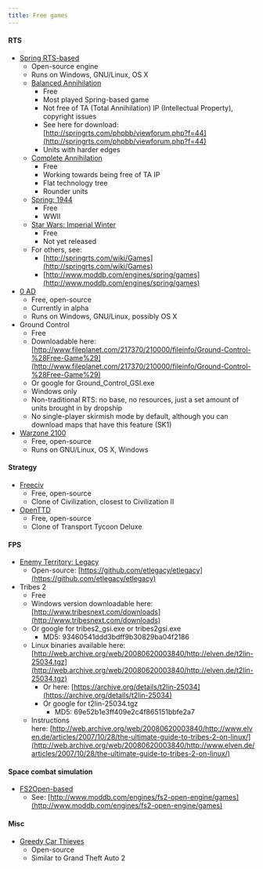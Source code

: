 ```yaml
---
title: Free games
---
```


#### RTS

- [Spring RTS-based](http://springrts.com/)
  - Open-source engine
  - Runs on Windows, GNU/Linux, OS X
  - [Balanced Annihilation](http://springrts.com/wiki/Balanced_Annihilation)
    - Free
    - Most played Spring-based game
    - Not free of TA (Total Annihilation) IP (Intellectual Property), copyright issues
    - See here for download: [http://springrts.com/phpbb/viewforum.php?f=44](http://springrts.com/phpbb/viewforum.php?f=44)
    - Units with harder edges
  - [Complete Annihilation](http://trac.caspring.org/)
    - Free
    - Working towards being free of TA IP
    - Flat technology tree
    - Rounder units
  - [Spring: 1944](http://www.spring1944.org/)
    - Free
    - WWII
  - [Star Wars: Imperial Winter](http://www.imperialwinter.com/)
    - Free
    - Not yet released
  - For others, see:
    - [http://springrts.com/wiki/Games](http://springrts.com/wiki/Games)
    - [http://www.moddb.com/engines/spring/games](http://www.moddb.com/engines/spring/games)
- [0 AD](http://wildfiregames.com/0ad/)
  - Free, open-source
  - Currently in alpha
  - Runs on Windows, GNU/Linux, possibly OS X
- Ground Control
  - Free
  - Downloadable here: [http://www.fileplanet.com/217370/210000/fileinfo/Ground-Control-%28Free-Game%29](http://www.fileplanet.com/217370/210000/fileinfo/Ground-Control-%28Free-Game%29)
  - Or google for Ground_Control_GSI.exe
  - Windows only
  - Non-traditional RTS: no base, no resources, just a set amount of units brought in by dropship
  - No single-player skirmish mode by default, although you can download maps that have this feature (SK1)
- [Warzone 2100](http://wz2100.net/)
  - Free, open-source
  - Runs on GNU/Linux, OS X, Windows

#### Strategy

- [Freeciv](http://freeciv.wikia.com/wiki/Main_Page)
  - Free, open-source
  - Clone of Civilization, closest to Civilization II
- [OpenTTD](http://www.openttd.org/)
  - Free, open-source
  - Clone of Transport Tycoon Deluxe

#### FPS

- [Enemy Territory: Legacy](http://www.etlegacy.com/)
  - Open-source: [https://github.com/etlegacy/etlegacy](https://github.com/etlegacy/etlegacy)
- Tribes 2
  - Free
  - Windows version downloadable here: [http://www.tribesnext.com/downloads](http://www.tribesnext.com/downloads)
  - Or google for tribes2_gsi.exe or tribes2gsi.exe
    - MD5: 93460541ddd3bdff9b30829ba04f2186
  - Linux binaries available here: [http://web.archive.org/web/20080620003840/http://elven.de/t2lin-25034.tgz](http://web.archive.org/web/20080620003840/http://elven.de/t2lin-25034.tgz)
    - Or here: [https://archive.org/details/t2lin-25034](https://archive.org/details/t2lin-25034)
    - Or google for t2lin-25034.tgz
      - MD5: 69e52b1e3ff409e2c4f865151bbfe2a7
  - Instructions here: [http://web.archive.org/web/20080620003840/http://www.elven.de/articles/2007/10/28/the-ultimate-guide-to-tribes-2-on-linux/](http://web.archive.org/web/20080620003840/http://www.elven.de/articles/2007/10/28/the-ultimate-guide-to-tribes-2-on-linux/)

#### Space combat simulation

- [FS2Open-based](http://scp.indiegames.us/)
  - See: [http://www.moddb.com/engines/fs2-open-engine/games](http://www.moddb.com/engines/fs2-open-engine/games)

#### Misc

- [Greedy Car Thieves](http://gct-game.net/)
  - Open-source
  - Similar to Grand Theft Auto 2
